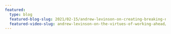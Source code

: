 ```yaml
---
featured:
  type: blog
  featured-blog-slug: 2021/02-15/andrew-levinson-on-creating-breaking-news-visualizations-for-the-wall-street-journal/readme
  featured-video-slug: andrew-levinson-on-the-virtues-of-working-ahead/readme
---
```

